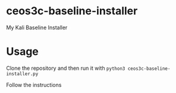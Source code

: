 # ceos3c-baseline-installer
My Kali Baseline Installer

# Usage
Clone the repository and then run it with
`python3 ceos3c-baseline-installer.py`

Follow the instructions
